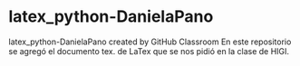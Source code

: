 # latex_python-DanielaPano
latex_python-DanielaPano created by GitHub Classroom
En este repositorio se agregó el documento tex. de LaTex que se nos pidió en la clase de HIGI.
